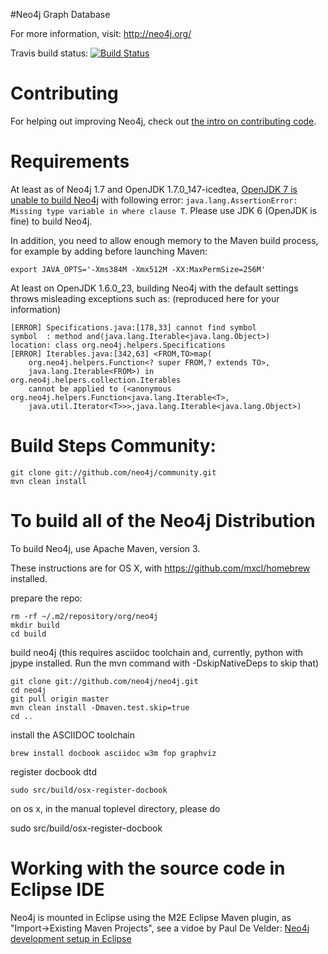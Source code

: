 #Neo4j Graph Database

For more information, visit:
http://neo4j.org/

Travis build status:
[![Build Status](https://secure.travis-ci.org/peterneubauer/community-experiments.png)](http://travis-ci.org/peterneubauer/community-experiments)


Contributing
============

For helping out improving Neo4j, check out [the intro on contributing code](http://docs.neo4j.org/chunked/milestone/community-contributing-code.html).

Requirements
============

At least as of Neo4j 1.7 and OpenJDK 1.7.0_147-icedtea,
[OpenJDK 7 is unable to build Neo4j](https://groups.google.com/group/neo4j/msg/e208be9ee1c101d7) with
following error: `java.lang.AssertionError: Missing type variable in where clause T`.
Please use JDK 6 (OpenJDK is fine) to build Neo4j.

In addition, you need to allow enough memory to the Maven build process,
for example by adding before launching Maven:

    export JAVA_OPTS='-Xms384M -Xmx512M -XX:MaxPermSize=256M'

At least on OpenJDK 1.6.0_23, building Neo4j with the default settings
throws misleading exceptions such as: (reproduced here for your information)

    [ERROR] Specifications.java:[178,33] cannot find symbol
    symbol  : method and(java.lang.Iterable<java.lang.Object>)
    location: class org.neo4j.helpers.Specifications
    [ERROR] Iterables.java:[342,63] <FROM,TO>map(
		org.neo4j.helpers.Function<? super FROM,? extends TO>,
		java.lang.Iterable<FROM>) in org.neo4j.helpers.collection.Iterables
		cannot be applied to (<anonymous org.neo4j.helpers.Function<java.lang.Iterable<T>,
		java.util.Iterator<T>>>,java.lang.Iterable<java.lang.Object>)


Build Steps Community:
======================

    git clone git://github.com/neo4j/community.git
    mvn clean install


To build all of the Neo4j Distribution
======================================

To build Neo4j, use Apache Maven, version 3.

These instructions are for OS X, with https://github.com/mxcl/homebrew installed.

prepare the repo:

    rm -rf ~/.m2/repository/org/neo4j
    mkdir build
    cd build

build neo4j (this requires asciidoc toolchain and, currently, python with jpype installed. Run the mvn command with -DskipNativeDeps to skip that)

    git clone git://github.com/neo4j/neo4j.git
    cd neo4j
    git pull origin master
    mvn clean install -Dmaven.test.skip=true
    cd ..

install the ASCIIDOC toolchain

    brew install docbook asciidoc w3m fop graphviz

register docbook dtd

    sudo src/build/osx-register-docbook

on os x, in the manual toplevel directory, please do

   sudo src/build/osx-register-docbook


Working with the source code in Eclipse IDE
===========================================

Neo4j is mounted in Eclipse using the M2E Eclipse Maven plugin, as "Import->Existing Maven Projects", see a vidoe by
Paul De Velder: [Neo4j development setup in Eclipse](http://youtu.be/cFczTgsxktQ)


